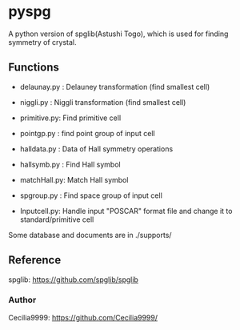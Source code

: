 # pyspg

A python version of spglib(Astushi Togo), which is used for finding symmetry of crystal.  


## Functions

- delaunay.py :  Delauney transformation (find smallest cell)

- niggli.py	:  Niggli transformation (find smallest cell)

- primitive.py:  Find primitive cell

- pointgp.py	:  find point group of input cell

- halldata.py :  Data of Hall symmetry operations

- hallsymb.py :  Find Hall symbol

- matchHall.py:  Match Hall symbol

- spgroup.py	:  Find space group of input cell

- Inputcell.py:  Handle input "POSCAR" format file and change it to standard/primitive cell


Some database and documents are in ./supports/


## Reference

spglib: https://github.com/spglib/spglib



### Author

Cecilia9999:  https://github.com/Cecilia9999/

